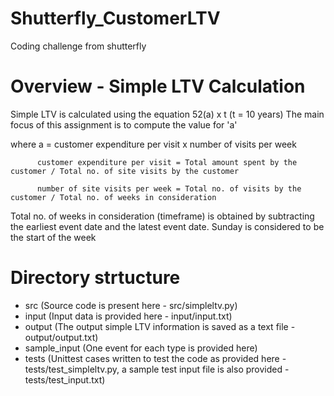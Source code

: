 # Shutterfly_CustomerLTV
Coding challenge from shutterfly

# Overview - Simple LTV Calculation
Simple LTV is calculated using the equation 52(a) x t (t = 10 years)
The main focus of this assignment is to compute the value for 'a'

where a = customer expenditure per visit x number of visits per week

          customer expenditure per visit = Total amount spent by the customer / Total no. of site visits by the customer

          number of site visits per week = Total no. of visits by the customer / Total no. of weeks in consideration

Total no. of weeks in consideration (timeframe) is obtained by subtracting the earliest event date and the latest event date. 
Sunday is considered to be the start of the week

# Directory strtucture
- src (Source code is present here - src/simpleltv.py)
- input (Input data is provided here - input/input.txt)
- output (The output simple LTV information is saved as a text file - output/output.txt)
- sample_input (One event for each type is provided here)
- tests (Unittest cases written to test the code as provided here - tests/test_simpleltv.py, 
         a sample test input file is also provided - tests/test_input.txt)
